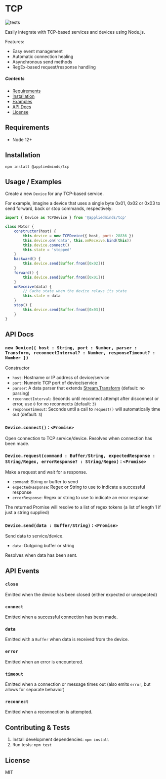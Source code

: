 TCP
===

![tests](https://github.com/appliedminds/tcp/workflows/tests/badge.svg?branch=master)

Easily integrate with TCP-based services and devices using Node.js.

Features:

 * Easy event management
 * Automatic connection healing
 * Asynchronous send methods
 * RegEx-based request/response handling

##### Contents

- [Requirements](#requirements)
- [Installation](#installation)
- [Examples](#usage-examples)
- [API Docs](#api-docs)
- [License](#license)

Requirements
------------

 * Node 12+

Installation
------------

```shell
npm install @appliedminds/tcp
```

Usage / Examples
----------------

Create a new `Device` for any TCP-based service.

For example, imagine a device that uses a single byte 0x01, 0x02 or 0x03 to send forward, back or stop commands, respectively:

```javascript
import { Device as TCPDevice } from '@appliedminds/tcp'

class Motor {
    constructor(host) {
        this.device = new TCPDevice({ host, port: 28836 })
        this.device.on('data', this.onReceive.bind(this))
        this.device.connect()
        this.state = 'stopped'
    }
    backward() {
        this.device.send(Buffer.from([0x02]))
    }
    forward() {
        this.device.send(Buffer.from([0x01]))
    }
    onReceive(data) {
        // Cache state when the device relays its state
        this.state = data
    }
    stop() {
        this.device.send(Buffer.from([0x03]))
    }
}
```

API Docs
--------

### `new Device({ host : String, port : Number, parser : Transform, reconnectInterval? : Number, responseTimeout? : Number })`

Constructor

  * `host`: Hostname or IP address of device/service
  * `port`: Numeric TCP port of device/service
  * `parser`: A data parser that extends [Stream.Transform](https://nodejs.org/api/stream.html#stream_class_stream_transform) (default: no parsing)
  * `reconnectInterval`: Seconds until reconnect attempt after disconnect or error, use `0` for no reconnects (default: `3`)
  * `responseTimeout`: Seconds until a call to `request()` will automatically time out (default: `3`)
  
### `Device.connect()` : `<Promise>`

Open connection to TCP service/device. Resolves when connection has been made.

### `Device.request(command : Buffer/String, expectedResponse : String/Regex, errorResponse? : String/Regex)` : `<Promise>`

Make a request and wait for a response.

 * `command`: String or buffer to send
 * `expectedResponse`: Regex or String to use to indicate a successful response
 * `errorResponse`: Regex or string to use to indicate an error response

The returned Promise will resolve to a list of regex tokens (a list of length 1 if just a string supplied)

### `Device.send(data : Buffer/String)` : `<Promise>`

Send data to service/device.

  * `data`: Outgoing buffer or string

Resolves when data has been sent.

API Events
----------

### `close`

Emitted when the device has been closed (either expected or unexpected)

### `connect`

Emitted when a successful connection has been made.

### `data`

Emitted with a `Buffer` when data is received from the device.

### `error`

Emitted when an error is encountered.

### `timeout`

Emitted when a connection or message times out (also emits `error`, but allows for separate behavior)

### `reconnect`

Emitted when a reconnection is attempted.

Contributing & Tests
-------------------

1. Install development dependencies: `npm install`
2. Run tests: `npm test`

License
-------

MIT
